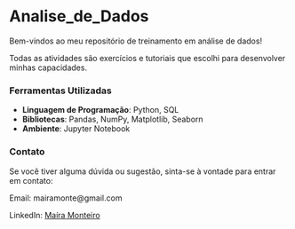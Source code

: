 # Analise_de_Dados
<p>Bem-vindos ao meu repositório de treinamento em análise de dados! </p>
<p>Todas as atividades são exercícios e tutoriais que escolhi para desenvolver minhas capacidades. </p>


### Ferramentas Utilizadas
- **Linguagem de Programação**: Python, SQL
- **Bibliotecas**: Pandas, NumPy, Matplotlib, Seaborn
- **Ambiente**: Jupyter Notebook

### Contato
Se você tiver alguma dúvida ou sugestão, sinta-se à vontade para entrar em contato:
<p>Email: mairamonte@gmail.com
<p>LinkedIn: <a href='https://www.linkedin.com/in/maira-monteiro'>Maíra Monteiro</a>
